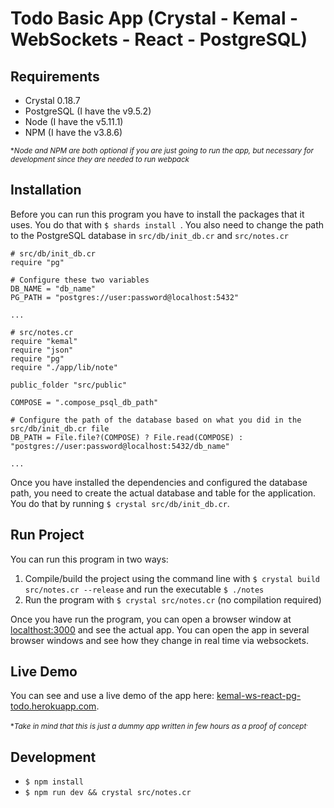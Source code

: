 # Todo Basic App (Crystal - Kemal - WebSockets - React - PostgreSQL)

## Requirements
* Crystal 0.18.7
* PostgreSQL (I have the v9.5.2)
* Node (I have the v5.11.1)
* NPM (I have the v3.8.6)

<sup>**Node and NPM are both optional if you are just going to run the app, but necessary for development since they are needed to run webpack*<sup>

## Installation
Before you can run this program you have to install the packages that it uses. You do that with `$ shards install `.
You also need to change the path to the PostgreSQL database in `src/db/init_db.cr` and `src/notes.cr`

```crystal
# src/db/init_db.cr
require "pg"

# Configure these two variables
DB_NAME = "db_name"
PG_PATH = "postgres://user:password@localhost:5432"

...
```

```crystal
# src/notes.cr
require "kemal"
require "json"
require "pg"
require "./app/lib/note"

public_folder "src/public"

COMPOSE = ".compose_psql_db_path"

# Configure the path of the database based on what you did in the src/db/init_db.cr file
DB_PATH = File.file?(COMPOSE) ? File.read(COMPOSE) : "postgres://user:password@localhost:5432/db_name"

...
```

Once you have installed the dependencies and configured the database path, you need to create the actual database and table for the application. You do that by running  `$ crystal src/db/init_db.cr`.

## Run Project
You can run this program in two ways:

1. Compile/build the project using the command line with `$ crystal build src/notes.cr --release` and run the executable `$ ./notes`
2. Run the program with `$ crystal src/notes.cr` (no compilation required)

Once you have run the program, you can open a browser window at [localthost:3000](http://localhost:3000) and see the actual app. You can open the app in several browser windows and see how they change in real time via websockets.

## Live Demo

You can see and use a live demo of the app here: [kemal-ws-react-pg-todo.herokuapp.com](https://kemal-ws-react-pg-todo.herokuapp.com/).

<sup>**Take in mind that this is just a dummy app written in few hours as a proof of concept*<sup>.

## Development

* `$ npm install`
* `$ npm run dev && crystal src/notes.cr`

